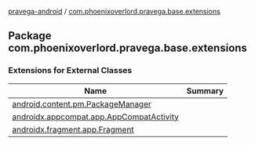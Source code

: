 [pravega-android](../index.md) / [com.phoenixoverlord.pravega.base.extensions](./index.md)

## Package com.phoenixoverlord.pravega.base.extensions

### Extensions for External Classes

| Name | Summary |
|---|---|
| [android.content.pm.PackageManager](android.content.pm.-package-manager/index.md) |  |
| [androidx.appcompat.app.AppCompatActivity](androidx.appcompat.app.-app-compat-activity/index.md) |  |
| [androidx.fragment.app.Fragment](androidx.fragment.app.-fragment/index.md) |  |
